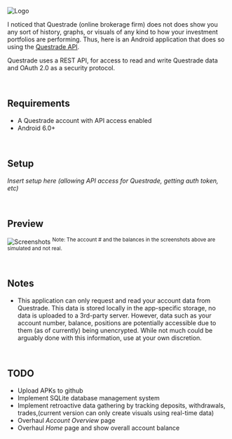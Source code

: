 ![Logo](https://i.imgur.com/FqGRb63.png)

I noticed that Questrade (online brokerage firm) does not does show you any sort of history, graphs, or visuals of any kind to how your investment portfolios are performing. Thus, here is an Android application that does so using the [Questrade API](https://www.questrade.com/api).

Questrade uses a REST API, for access to read and write Questrade data and OAuth 2.0 as a security protocol.  

<br/>

## Requirements
* A Questrade account with API access enabled
* Android 6.0+

<br/>

## Setup

*Insert setup here (allowing API access for Questrade, getting auth token, etc)*

<br/>

## Preview

![Screenshots](https://i.imgur.com/wZrK78I.png) <sup>Note: The account # and the balances in the screenshots above are simulated and not real.<sup>

<br/>

## Notes
* This application can only request and read your account data from Questrade. This data is stored locally in the app-specific storage, no data is uploaded to a 3rd-party server. However, data such as your account number, balance, positions are potentially accessible due to them (as of currently) being unencrypted. While not much could be arguably done with this information, use at your own discretion.

<br/>

## TODO
* Upload APKs to github
* Implement SQLite database management system
* Implement retroactive data gathering by tracking deposits, withdrawals, trades,(current version can only create visuals using real-time data)
* Overhaul *Account Overview* page
* Overhaul *Home* page and show overall account balance
